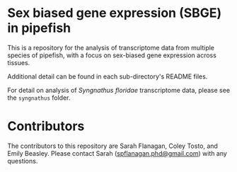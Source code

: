 # Sex biased gene expression (SBGE) in pipefish
This is a repository for the analysis of transcriptome data from multiple species of pipefish, with a focus on sex-biased gene expression across tissues.

Additional detail can be found in each sub-directory's README files.

For detail on analysis of _Syngnathus floridae_ transcriptome data, please see the `syngnathus` folder.


# Contributors

The contributors to this repository are Sarah Flanagan, Coley Tosto, and Emily Beasley. Please contact Sarah (spflanagan.phd@gmail.com) with any questions. 
